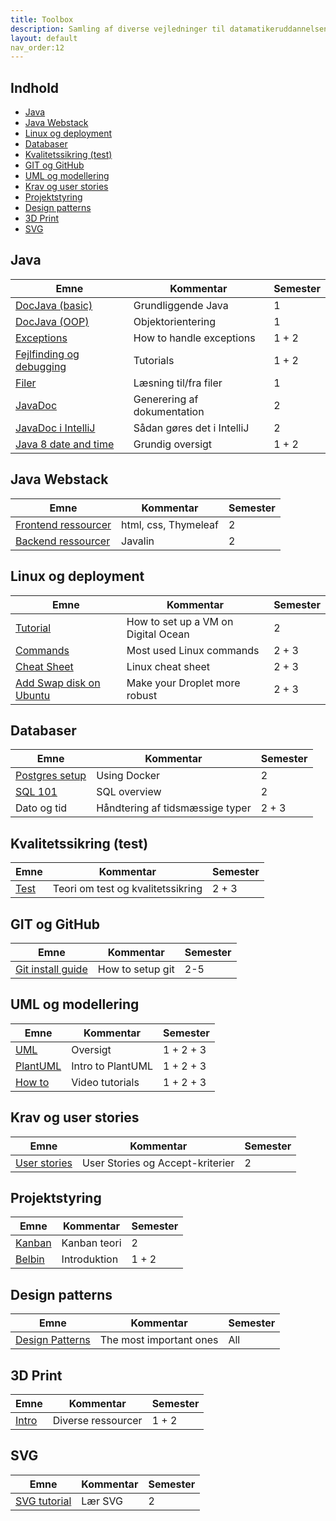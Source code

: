 ```yaml
---
title: Toolbox
description: Samling af diverse vejledninger til datamatikeruddannelsen i Lyngby og på Bornholm
layout: default
nav_order:12
---
```


## Indhold
<!-- TOC tocDepth:2..3 chapterDepth:2..6 -->

- [Java](#java)
- [Java Webstack](#java-webstack)
- [Linux og deployment](#linux-og-deployment)
- [Databaser](#databaser)
- [Kvalitetssikring (test)](#kvalitetssikring-test)
- [GIT og GitHub](#git-og-github)
- [UML og modellering](#uml-og-modellering)
- [Krav og user stories](#krav-og-user-stories)
- [Projektstyring](#projektstyring)
- [Design patterns](#design-patterns)
- [3D Print](#3d-print)
- [SVG](#svg)

<!-- /TOC -->

## Java

| Emne | Kommentar | Semester |
|------|-----------|----------|
|[DocJava (basic)](./java/docjavabasic.md)|Grundliggende Java|1|
|[DocJava (OOP)](./java/docjavaoop.md)|Objektorientering|1|
|[Exceptions](./java/exceptions.md)|How to handle exceptions|1 + 2|
|[Fejlfinding og debugging](./java/debugging.md)|Tutorials|1 + 2|
|[Filer](./java/files.md)|Læsning til/fra filer|1|
|[JavaDoc](./java/javadoc.md)|Generering af dokumentation|2|
|[JavaDoc i IntelliJ](./java/javadocintellij.md)|Sådan gøres det i IntelliJ|2|
|[Java 8 date and time](./java/timeapi.md)|Grundig oversigt|1 + 2|

## Java Webstack

| Emne | Kommentar | Semester |
|------|-----------|----------|
|[Frontend ressourcer](../webstack/frontend/resources.md)|html, css, Thymeleaf|2|
|[Backend ressourcer](../webstack/backend/resources.md)|Javalin|2|

## Linux og deployment

| Emne | Kommentar | Semester |
|------|-----------|----------|
|[Tutorial](../linux_and_deployment/)|How to set up a VM on Digital Ocean| 2 |
|[Commands](linux/linuxcommands.md) | Most used Linux commands | 2 + 3 |
|[Cheat Sheet](linux/linuxcommands.pdf)|Linux cheat sheet| 2 + 3 |
|[Add Swap disk on Ubuntu](https://www.digitalocean.com/community/tutorials/how-to-add-swap-space-on-ubuntu-22-04)|Make your Droplet more robust| 2 + 3 |

## Databaser

| Emne | Kommentar | Semester |
|------|-----------|----------|
|[Postgres setup](https://github.com/dat2Cph/2semDockerSetupLocal)|Using Docker|2|
|[SQL 101](https://www.w3schools.com/Sql/)|SQL overview|2|
|Dato og tid|Håndtering af tidsmæssige typer |2 + 3|

## Kvalitetssikring (test)

| Emne | Kommentar | Semester |
|------|-----------|----------|
|[Test](./test/testteori.md)|Teori om test og kvalitetssikring| 2 + 3|

## GIT og GitHub

| Emne | Kommentar | Semester |
|------|-----------|----------|
|[Git install guide](git_install.md)|How to setup git|2-5|

## UML og modellering

| Emne | Kommentar | Semester |
|------|-----------|----------|
|[UML](./sys/uml/)|Oversigt|1 + 2 + 3|
|[PlantUML](./sys/uml/plantuml.md)|Intro to PlantUML|1 + 2 + 3|
|[How to](./sys/uml/tutorials.md)|Video tutorials|1 + 2 + 3|

## Krav og user stories

| Emne | Kommentar | Semester |
|------|-----------|----------|
|[User stories](./sys/requirements/userstories.md)|User Stories og Accept-kriterier|2|

## Projektstyring

| Emne | Kommentar | Semester |
|------|-----------|----------|
|[Kanban](./sys/projectmanagement/kanban.md)|Kanban teori|2|
|[Belbin](./sys/projectmanagement/belbin.md)|Introduktion|1 + 2|

## Design patterns

| Emne | Kommentar | Semester |
|------|-----------|----------|
| [Design Patterns](./designpatterns/README.md/) | The most important ones | All |

## 3D Print

| Emne | Kommentar | Semester |
|------|-----------|----------|
|[Intro](./3dprint/3dprint.md)|Diverse ressourcer| 1 + 2|

## SVG

| Emne | Kommentar | Semester |
|------|-----------|----------|
|[SVG tutorial](../svg/README.md)|Lær SVG|2|
